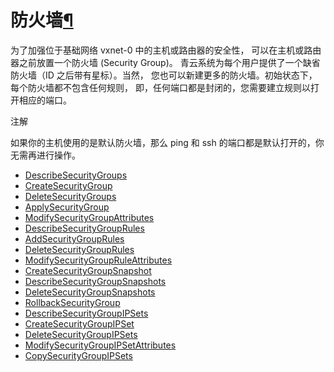 ---
---

# 防火墙[¶](#api-sg "永久链接至标题")

为了加强位于基础网络 vxnet-0 中的主机或路由器的安全性， 可以在主机或路由器之前放置一个防火墙 (Security Group)。 青云系统为每个用户提供了一个缺省防火墙（ID 之后带有星标）。当然， 您也可以新建更多的防火墙。初始状态下，每个防火墙都不包含任何规则， 即，任何端口都是封闭的，您需要建立规则以打开相应的端口。

注解

如果你的主机使用的是默认防火墙，那么 ping 和 ssh 的端口都是默认打开的，你无需再进行操作。

*   [DescribeSecurityGroups](describe_security_groups.html)
*   [CreateSecurityGroup](create_security_group.html)
*   [DeleteSecurityGroups](delete_security_groups.html)
*   [ApplySecurityGroup](apply_security_group.html)
*   [ModifySecurityGroupAttributes](modify_security_group_attributes.html)
*   [DescribeSecurityGroupRules](describe_security_group_rules.html)
*   [AddSecurityGroupRules](add_security_group_rules.html)
*   [DeleteSecurityGroupRules](delete_security_group_rules.html)
*   [ModifySecurityGroupRuleAttributes](modify_security_group_rule_attributes.html)
*   [CreateSecurityGroupSnapshot](create_security_group_snapshot.html)
*   [DescribeSecurityGroupSnapshots](describe_security_group_snapshots.html)
*   [DeleteSecurityGroupSnapshots](delete_security_group_snapshots.html)
*   [RollbackSecurityGroup](rollback_security_group.html)
*   [DescribeSecurityGroupIPSets](describe_security_group_ipsets.html)
*   [CreateSecurityGroupIPSet](create_security_group_ipset.html)
*   [DeleteSecurityGroupIPSets](delete_security_group_ipsets.html)
*   [ModifySecurityGroupIPSetAttributes](modify_security_group_ipset_attributes.html)
*   [CopySecurityGroupIPSets](copy_security_group_ipsets.html)
